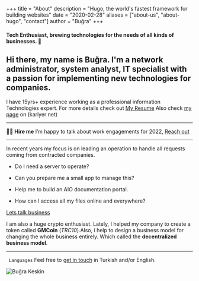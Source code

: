 +++
title = "About"
description = "Hugo, the world's fastest framework for building websites"
date = "2020-02-28"
aliases = ["about-us", "about-hugo", "contact"]
author = "Buğra"
+++

#### Tech Enthusiast, brewing technologies for the needs of all kinds of businesses. 🚀

  

## Hi there, my name is Buğra. I'm a network administrator, system analyst, IT specialist with a passion for implementing new technologies for companies.

  

I have 15yrs+ experience working as a professional information Technologies expert. For more details check out [My Resume](https://drive.google.com/file/d/1Y_ByC-Jg0ZlROR9rpE7JR4Sv2WOmWrZD/view?usp=sharing) Also check [my page](https://www.kariyer.net/ozgecmis/bugrakeskin15?o=c15o) on (kariyer net)

  

---

👨‍🚀 **Hire me** I’m happy to talk about work engagements for 2022, [Reach out](mailto:bugra.keskin@gmail.com)

  

---

In recent years my focus is on leading an operation to handle all requests coming from contracted companies.

  

- Do I need a server to operate?

- Can you prepare me a small app to manage this?

- Help me to build an AIO documentation portal.

- How can I access all my files online and everywhere?

[Lets talk business](mailto:bugra.keskin@gmail.com)

 
I am also a huge crypto enthusiast. Lately, I helped my company to create a token called **GMCoin** (*TRC10*).Also, i help to design a business model for changing the whole business entirely. Which called the **decentralized business model**.

---
<code> Languages</code> Feel free to [get in touch](mailto:bugra.keskin@gmail.com) in Turkish and/or English.


![Buğra Keskin](/images/bk.jpg)

